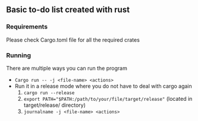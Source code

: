 ## Basic to-do list created with rust

### Requirements

Please check Cargo.toml file for all the required crates

### Running

There are multiple ways you can run the program

- `Cargo run -- -j <file-name> <actions>`
- Run it in a release mode where you do not have to deal with cargo again
  1. `cargo run --release`
  2. `export PATH="$PATH:/path/to/your/file/target/release"` (located in target/release/ directory)
  3. `journalname -j <file-name> <actions>`
